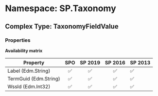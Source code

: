 # Namespace: SP.Taxonomy

## Complex Type: TaxonomyFieldValue

### Properties

**Availability matrix**

Property | SPO | SP 2019 | SP 2016 | SP 2013
----------|:---:|:-------:|:-------:|:-------
Label (Edm.String) | ✅ | ✅ | ✅ | ✅
TermGuid (Edm.String) | ✅ | ✅ | ✅ | ✅
WssId (Edm.Int32) | ✅ | ✅ | ✅ | ✅
